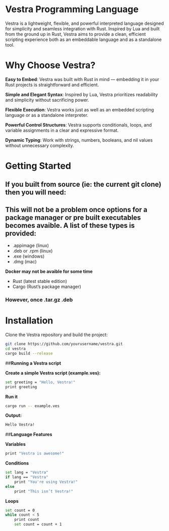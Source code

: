 # **Vestra Programming Language**

Vestra is a lightweight, flexible, and powerful interpreted language designed for simplicity and seamless integration with Rust. Inspired by Lua and built from the ground up in Rust, Vestra aims to provide a clean, efficient scripting experience both as an embeddable language and as a standalone tool.

# **Why Choose Vestra?**

**Easy to Embed**: Vestra was built with Rust in mind — embedding it in your Rust projects is straightforward and efficient.

**Simple and Elegant Syntax**: Inspired by Lua, Vestra prioritizes readability and simplicity without sacrificing power.

**Flexible Execution**: Vestra works just as well as an embedded scripting language or as a standalone interpreter.

**Powerful Control Structures**: Vestra supports conditionals, loops, and variable assignments in a clear and expressive format.

**Dynamic Typing**: Work with strings, numbers, booleans, and nil values without unnecessary complexity.

# **Getting Started**

## If you built from source (ie: **the current git clone**) then you will need:
## This will not be a problem once options for a package manager or pre built executables becomes avaible. A list of these types is provided: 
- .appimage (linux)
- .deb or .rpm (linux)
- .exe (windows)
- .dmg (mac)

**Docker may not be avaible for some time**

- Rust (latest stable edition)
- Cargo (Rust’s package manager)

### However, once .tar.gz .deb

# **Installation**

Clone the Vestra repository and build the project:

```bash
git clone https://github.com/yourusername/vestra.git
cd vestra
cargo build --release
```

##**Running a Vestra script**

**Create a simple Vestra script (example.ves):**
```bash
set greeting = "Hello, Vestra!"
print greeting
```
**Run it**
```bash
cargo run -- example.ves
```
**Output:**
```bash
Hello Vestra!
```

##**Language Features**

**Variables**
```bash
print "Vestra is awesome!"
```

**Conditions**
```bash
set lang = "Vestra"
if lang == "Vestra"
    print "You're using Vestra!"
else
    print "This isn’t Vestra!"
```

**Loops**
```bash
set count = 0
while count < 5
    print count
    set count = count + 1
```








